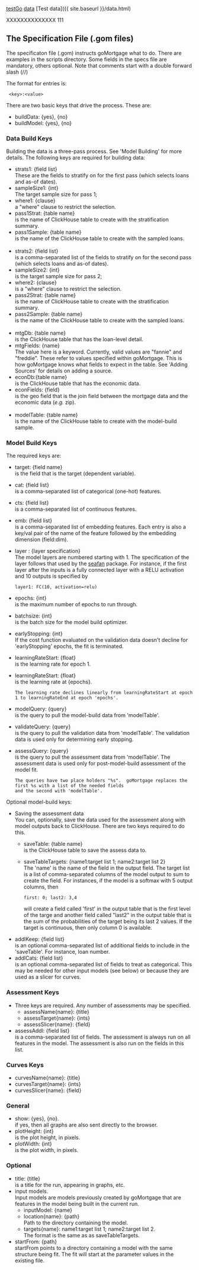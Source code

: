 [testGo](https://invertedv.github.io/testGo/testGo.html)
[data](https://invertedv.github.io/testGo/data.html)
[Test data]({{ site.baseurl }}/data.html)

XXXXXXXXXXXXXX  111
## The Specification File (.gom files)
The specificaton file (.gom) instructs goMortgage what to do.  There are examples in the scripts directory.
Some fields in the specs file are mandatory, others optional.  Note that comments start with a double forward
slash (//)

The format for entries is:

     <key>:<value>

There are two basic keys that drive the process.  These are:

- buildData: {yes}, {no}
- buildModel: {yes}, {no}

### Data Build Keys
Building the data is a three-pass process.  See 'Model Building' for more details. The following keys are required for building data:

- strats1: {field list}<br>
These are the fields to stratify on for the first pass (which selects loans and as-of dates).
- sampleSize1: {int}<br>
The target sample size for pass 1;
- where1: {clause}<br>
a "where" clause to restrict the selection.
- pass1Strat: {table name}<br>
is the name of ClickHouse table to create with the stratification summary.
- pass1Sample: {table name}<br>
is the name of the ClickHouse table to create with the sampled loans.
<br><br>
- strats2: {field list}<br>
is a comma-separated list of the fields to stratify on for the second pass (which selects loans and as-of dates).
- sampleSize2: {int}<br>
is the target sample size for pass 2;
- where2: {clause}<br>
is a "where" clause to restrict the selection.
- pass2Strat: {table name}<br>
is the name of ClickHouse table to create with the stratification summary.
- pass2Sample: {table name}<br>
is the name of the ClickHouse table to create with the sampled loans.
<br><br>
- mtgDb: {table name}<br>
is the ClickHouse table that has the loan-level detail.
- mtgFields: {name}<br>
The value here is a keyword.  Currently, valid values are "fannie" and "freddie". These refer to values specified
within goMortgage.  This is how goMortgage knows what fields to expect in the table.
See 'Adding Sources' for details on adding a source.
- econDb:{table name}<br>
is the ClickHouse table that has the economic data.
- econFields: {field}<br>
is the geo field that is the join field between the mortgage data and the economic data (*e.g.* zip).
<br><br>
- modelTable: {table name}<br>
is the name of the ClickHouse table to create with the model-build sample.

### Model Build Keys

The required keys are:

- target: {field name}<br>
is the field that is the target (dependent variable).
- cat: {field list}<br>
is a comma-separated list of categorical (one-hot) features.
- cts: {field list}<br>
is a comma-separated list of continuous features.
- emb: {field list}<br>
is a comma-separated list of embedding features.  Each entry is also a key/val pair of the name of the feature
followed by the embedding dimension (field:dim).
- layer<n> : {layer specification}<br>
The model layers are numbered starting with 1.  The specification of the layer follows that used by the
[seafan](https://pkg.go.dev/github.com/invertedv/seafan) package.  For instance, if the first layer
after the inputs is a fully connected layer with a RELU activation and 10 outputs is specified by

      layer1: FC(10, activation=relu)
- epochs: {int}<br>
is the maximum number of epochs to run through.
- batchsize: {int}<br>
is the batch size for the model build optimizer.
- earlyStopping: {int}<br>
If the cost function evaluated on the validation data doesn't decline for 'earlyStopping' epochs, the fit is
terminated.
- learningRateStart: {float}<br>
is the learning rate for epoch 1.
- learningRateStart: {float}<br>
is the learning rate at {epochs}. 

      The learning rate declines linearly from learningRateStart at epoch 1 to learningRateEnd at epoch 'epochs'.
- modelQuery: {query}<br>
is the query to pull the model-build data from 'modelTable'.
- validateQuery: {query}<br>
is the query to pull the validation data from 'modelTable'.  The validation data is used only for determining
early stopping.
- assessQuery: {query}<br>
is the query to pull the assessment data from 'modelTable'.  The assessment data is used only for post-model-build
assessment of the model fit.

      The queries have two place holders "%s".  goMortgage replaces the first %s with a list of the needed fields
      and the second with 'modelTable'.

Optional model-build keys:

- Saving the assessment data<br>
You can, optionally, save the data used for the assessment along with model outputs back to ClickHouse.
There are two keys required to do this.
    - saveTable: {table name}<br>is the ClickHouse table to save the assess data to.
    - saveTableTargets: {name1:target list 1; name2:target list 2}<br>
  The 'name' is the name of the field in the output field.  The target list is a list of comma-separated
  columns of the model output to sum to create the field.  For instances, if the model is a softmax with
  5 output columns, then

          first: 0; last2: 3,4

      will create a field called 'first' in the output table that is the first level of the targe 
      and another field called "last2" in the output table that is the sum of the probabilities of the target being
      its last 2 values.  If the target is continuous, then only column 0 is available.
- addlKeep: {field list}<br>
  is an optional comma-separated list of additional fields to include in the 'saveTable'.  For instance, loan number.
- addlCats: {field list}<br>
is an optional comma-separated list of fields to treat as categorical. This may be needed for other input models
(see below) or because they are used as a slicer for curves. 

### Assessment Keys
- Three keys are required. Any number of assessments may be specified.
    - assessName{name}: {title}
    - assessTarget{name}: {ints}
    - assessSlicer{name}: {field}
- assessAddl: {field list}<br>
is a comma-separated list of fields.  The assessment is always run on all features in the model. 
The assessment is also run on the fields in this list.

### Curves Keys

- curvesName{name}: {title}
- curvesTarget{name}: {ints}
- curvesSlicer{name}: {field}

### General

- show: {yes}, {no}.<br>
if yes, then all graphs are also sent directly to the browser.
- plotHeight: {int}<br>
is the plot height, in pixels.
- plotWidth: {int}<br>
is the plot width, in pixels.

### Optional

- title: {title}<br>
is a title for the run, appearing in graphs, etc.
- input models.<br>
Input models are models previously created by goMortgage that are features in the model being built
in the current run.<br>
    - inputModel: {name}
    - location{name}: {path}<br>Path to the directory containing the model.
    - targets{name}: name1:target list 1; name2:target list 2.<br>
The format is the same as as saveTableTargets. 
- startFrom: {path}<br>
startFrom points to a directory containing a model with the same structure being fit.  The fit will start
at the parameter values in the existing file.